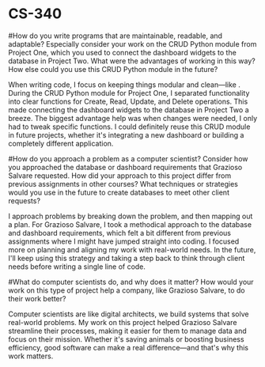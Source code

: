 # CS-340

#How do you write programs that are maintainable, readable, and adaptable? Especially consider your work on the CRUD Python module from Project One, which you used to connect the dashboard widgets to the database in Project Two. What were the advantages of working in this way? How else could you use this CRUD Python module in the future?

When writing code, I focus on keeping things modular and clean—like . During the CRUD Python module for Project One, I separated functionality into clear functions for Create, Read, Update, and Delete operations. This made connecting the dashboard widgets to the database in Project Two a breeze. The biggest advantage help was when changes were needed, I only had to tweak specific functions. I could definitely reuse this CRUD module in future projects, whether it's integrating a new dashboard or building a completely different application.

#How do you approach a problem as a computer scientist? Consider how you approached the database or dashboard requirements that Grazioso Salvare requested. How did your approach to this project differ from previous assignments in other courses? What techniques or strategies would you use in the future to create databases to meet other client requests?

I approach problems by breaking down the problem, and then mapping out a plan. For Grazioso Salvare, I took a methodical approach to the database and dashboard requirements, which felt a bit different from previous assignments where I might have jumped straight into coding. I focused more on planning and aligning my work with real-world needs. In the future, I'll keep using this strategy and taking a step back to think through client needs before writing a single line of code.

#What do computer scientists do, and why does it matter? How would your work on this type of project help a company, like Grazioso Salvare, to do their work better?

Computer scientists are like digital architects, we build systems that solve real-world problems. My work on this project helped Grazioso Salvare streamline their processes, making it easier for them to manage data and focus on their mission. Whether it's saving animals or boosting business efficiency, good software can make a real difference—and that's why this work matters.
